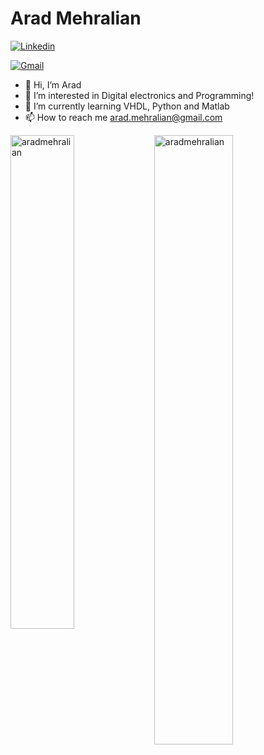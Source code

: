 # Arad Mehralian



[![Linkedin](https://img.shields.io/badge/-LinkedIn-blue?style=flat&logo=Linkedin&logoColor=white)](https://www.linkedin.com/in/https://www.linkedin.com/in/arad-mehralian-471449277?lipi=urn%3Ali%3Apage%3Ad_flagship3_profile_view_base_contact_details%3BsgfKiRDATGWiv4xvrJKPtw%3D%3D/)

[![Gmail](https://img.shields.io/badge/-Gmail-c14438?style=flat&logo=Gmail&logoColor=white)](mailto:arad.mehralian@gmail.com)



- 👋 Hi, I’m Arad
- 👀 I’m interested in Digital electronics and Programming!
- 🌱 I’m currently learning VHDL, Python and Matlab
- 📫 How to reach me 
     arad.mehralian@gmail.com





<div>
  <img width="45%" align="left" src="https://github-readme-stats.vercel.app/api/top-langs?username=aradmehralian&show_icons=true&locale=en&layout=compact" alt="aradmehralian" />
  <img width="50%"  src="https://github-readme-streak-stats.herokuapp.com/?user=aradmehralian&" alt="aradmehralian" />
</div>



<!---
aradmehralian/aradmehralian is a ✨ special ✨ repository because its `README.md` (this file) appears on your GitHub profile.
You can click the Preview link to take a look at your changes.
--->
